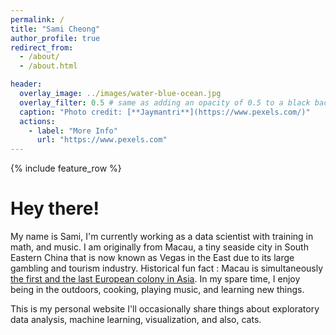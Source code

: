 ```yaml
---
permalink: /
title: "Sami Cheong"
author_profile: true
redirect_from:
  - /about/
  - /about.html

header:
  overlay_image: ../images/water-blue-ocean.jpg
  overlay_filter: 0.5 # same as adding an opacity of 0.5 to a black background
  caption: "Photo credit: [**Jaymantri**](https://www.pexels.com/)"
  actions:
    - label: "More Info"
      url: "https://www.pexels.com"
---
```


{% include feature_row %}

# Hey there!

My name is Sami, I'm currently working as a data scientist with training in math, and music. I am originally from Macau, a tiny seaside city in South Eastern China that is now known as Vegas in the East due to its large gambling and tourism industry. Historical fun fact : Macau is simultaneously [the first and the last European colony in Asia](https://www.chicagotribune.com/news/ct-xpm-1999-12-22-9912220059-story.html). In my spare time, I enjoy being in the outdoors, cooking, playing music, and learning new things.

This is my personal website I'll occasionally share things about exploratory data analysis, machine learning, visualization, and also, cats.
